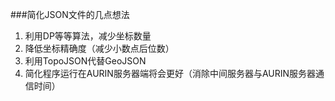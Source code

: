 ###简化JSON文件的几点想法
1. 利用DP等等算法，减少坐标数量
2. 降低坐标精确度（减少小数点后位数）
3. 利用TopoJSON代替GeoJSON
4. 简化程序运行在AURIN服务器端将会更好（消除中间服务器与AURIN服务器通信时间）